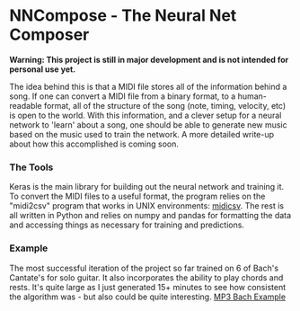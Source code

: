# NNCompose - The Neural Net Composer

**Warning: This project is still in major development and is not intended for
personal use yet.**

The idea behind this is that a MIDI file stores all of the information behind
a song. If one can convert a MIDI file from a binary format, to a
human-readable format, all of the structure of the song (note, timing,
velocity, etc) is open to the world. With this information, and a clever setup
for a neural network to 'learn' about a song, one should be able to generate
new music based on the music used to train the network. A more detailed
write-up about how this accomplished is coming soon.

### The Tools

Keras is the main library for building out the neural network and training it.
To convert the MIDI files to a useful format, the program relies on the
"midi2csv" program that works in UNIX environments:
[midicsv](http://www.fourmilab.ch/webtools/midicsv/). The rest is all written
in Python and relies on numpy and pandas for formatting the data and accessing
things as necessary for training and predictions. 

### Example

The most successful iteration of the project so far trained on 6 of Bach's
Cantate's for solo guitar. It also incorporates the ability to play chords and
rests.
It's quite large as I just generated 15+ minutes to see how consistent the
algorithm was - but also could be quite interesting. [MP3 Bach
Example](http://zwmiller.com/projects/Bach_Cantate_BWV20_NNCompose.mp3)
